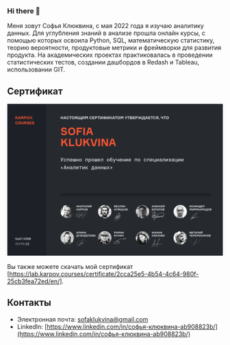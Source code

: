 ### Hi there 👋

Меня зовут Софья Клюквина, с мая 2022 года я изучаю аналитику данных. Для углубления знаний в анализе прошла онлайн курсы, с помощью которых освоила Python, SQL, математическую статистику, теорию вероятности, продуктовые метрики и фреймворки для развития продукта. На академических проектах практиковалась в проведении статистических тестов, создании дашбордов в Redash и Tableau, использовании GIT.

## Сертификат

![Сертификат](Karpov_courses.png)

Вы также можете скачать мой сертификат [https://lab.karpov.courses/certificate/2cca25e5-4b54-4c64-980f-25cb3fea72ed/en/].

## Контакты

- Электронная почта: sofaklukvina@gmail.com
- LinkedIn: [https://www.linkedin.com/in/софья-клюквина-ab908823b/](https://www.linkedin.com/in/софья-клюквина-ab908823b/)
